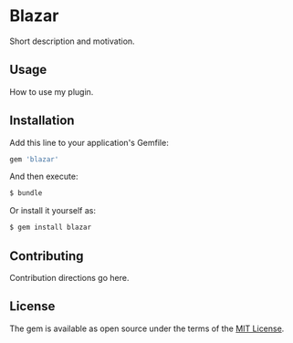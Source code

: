 # Blazar
Short description and motivation.

## Usage
How to use my plugin.

## Installation
Add this line to your application's Gemfile:

```ruby
gem 'blazar'
```

And then execute:
```bash
$ bundle
```

Or install it yourself as:
```bash
$ gem install blazar
```

## Contributing
Contribution directions go here.

## License
The gem is available as open source under the terms of the [MIT License](https://opensource.org/licenses/MIT).
